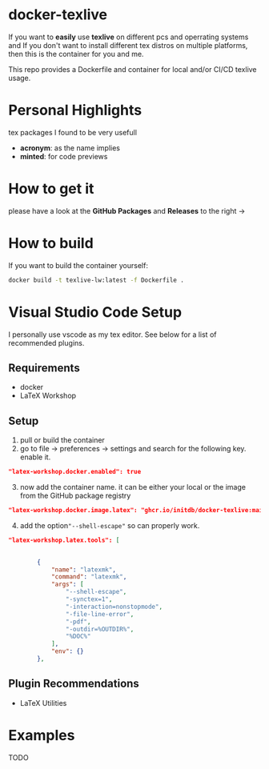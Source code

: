 # docker-texlive
If you want to **easily** use **texlive** on different pcs and operrating systems and
If you don't want to install different tex distros on multiple platforms, then this is the container for you and me. 

This repo provides a Dockerfile and container for local and/or CI/CD texlive usage.

# Personal Highlights
tex packages I found to be very usefull
- **acronym**: as the name implies
- **minted**: for code previews

# How to get it
please have a look at the **GitHub Packages** and **Releases** to the right -> 
# How to build
If you want to build the container yourself:
```sh
docker build -t texlive-lw:latest -f Dockerfile .
```

# Visual Studio Code Setup
I personally use vscode as my tex editor. See below for a list of recommended plugins.
## Requirements
- docker
- LaTeX Workshop
## Setup
1. pull or build the container
2. go to file -> preferences -> settings and search for the following key.
enable it. 
```json
"latex-workshop.docker.enabled": true
```
3. now add the container name. it can be either your local or the image from the GitHub package registry
```json
"latex-workshop.docker.image.latex": "ghcr.io/initdb/docker-texlive:main"
```
4. add the option```"--shell-escape"``` so can properly work. 
```json
"latex-workshop.latex.tools": [
    

        {
            "name": "latexmk",
            "command": "latexmk",
            "args": [
                "--shell-escape",
                "-synctex=1",
                "-interaction=nonstopmode",
                "-file-line-error",
                "-pdf",
                "-outdir=%OUTDIR%",
                "%DOC%"
            ],
            "env": {}
        },
```

## Plugin Recommendations
- LaTeX Utilities

# Examples

TODO


